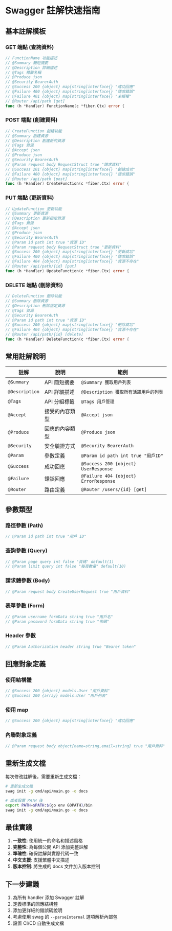 # Swagger 註解快速指南

## 基本註解模板

### GET 端點 (查詢資料)
```go
// FunctionName 功能描述
// @Summary 簡短摘要
// @Description 詳細描述
// @Tags 標籤名稱
// @Produce json
// @Security BearerAuth
// @Success 200 {object} map[string]interface{} "成功回應"
// @Failure 400 {object} map[string]interface{} "請求錯誤"
// @Failure 401 {object} map[string]interface{} "未授權"
// @Router /api/path [get]
func (h *Handler) FunctionName(c *fiber.Ctx) error {
```

### POST 端點 (創建資料)
```go
// CreateFunction 創建功能
// @Summary 創建資源
// @Description 創建新的資源
// @Tags 資源
// @Accept json
// @Produce json
// @Security BearerAuth
// @Param request body RequestStruct true "請求資料"
// @Success 201 {object} map[string]interface{} "創建成功"
// @Failure 400 {object} map[string]interface{} "請求錯誤"
// @Router /api/path [post]
func (h *Handler) CreateFunction(c *fiber.Ctx) error {
```

### PUT 端點 (更新資料)
```go
// UpdateFunction 更新功能
// @Summary 更新資源
// @Description 更新指定資源
// @Tags 資源
// @Accept json
// @Produce json
// @Security BearerAuth
// @Param id path int true "資源 ID"
// @Param request body RequestStruct true "更新資料"
// @Success 200 {object} map[string]interface{} "更新成功"
// @Failure 400 {object} map[string]interface{} "請求錯誤"
// @Failure 404 {object} map[string]interface{} "資源不存在"
// @Router /api/path/{id} [put]
func (h *Handler) UpdateFunction(c *fiber.Ctx) error {
```

### DELETE 端點 (刪除資料)
```go
// DeleteFunction 刪除功能
// @Summary 刪除資源
// @Description 刪除指定資源
// @Tags 資源
// @Security BearerAuth
// @Param id path int true "資源 ID"
// @Success 200 {object} map[string]interface{} "刪除成功"
// @Failure 404 {object} map[string]interface{} "資源不存在"
// @Router /api/path/{id} [delete]
func (h *Handler) DeleteFunction(c *fiber.Ctx) error {
```

## 常用註解說明

| 註解 | 說明 | 範例 |
|------|------|------|
| `@Summary` | API 簡短摘要 | `@Summary 獲取用戶列表` |
| `@Description` | API 詳細描述 | `@Description 獲取所有活躍用戶的列表` |
| `@Tags` | API 分組標籤 | `@Tags 用戶管理` |
| `@Accept` | 接受的內容類型 | `@Accept json` |
| `@Produce` | 回應的內容類型 | `@Produce json` |
| `@Security` | 安全驗證方式 | `@Security BearerAuth` |
| `@Param` | 參數定義 | `@Param id path int true "用戶ID"` |
| `@Success` | 成功回應 | `@Success 200 {object} UserResponse` |
| `@Failure` | 錯誤回應 | `@Failure 404 {object} ErrorResponse` |
| `@Router` | 路由定義 | `@Router /users/{id} [get]` |

## 參數類型

### 路徑參數 (Path)
```go
// @Param id path int true "用戶 ID"
```

### 查詢參數 (Query)
```go
// @Param page query int false "頁碼" default(1)
// @Param limit query int false "每頁數量" default(10)
```

### 請求體參數 (Body)
```go
// @Param request body CreateUserRequest true "用戶資料"
```

### 表單參數 (Form)
```go
// @Param username formData string true "用戶名"
// @Param password formData string true "密碼"
```

### Header 參數
```go
// @Param Authorization header string true "Bearer token"
```

## 回應對象定義

### 使用結構體
```go
// @Success 200 {object} models.User "用戶資料"
// @Success 200 {array} models.User "用戶列表"
```

### 使用 map
```go
// @Success 200 {object} map[string]interface{} "成功回應"
```

### 內聯對象定義
```go
// @Param request body object{name=string,email=string} true "用戶資料"
```

## 重新生成文檔

每次修改註解後，需要重新生成文檔：

```bash
# 重新生成文檔
swag init -g cmd/api/main.go -o docs

# 或者設置 PATH 後
export PATH=$PATH:$(go env GOPATH)/bin
swag init -g cmd/api/main.go -o docs
```

## 最佳實踐

1. **一致性**: 使用統一的命名和描述風格
2. **完整性**: 為每個公開 API 添加完整註解
3. **準確性**: 確保註解與實際代碼一致
4. **中文支援**: 支援繁體中文描述
5. **版本控制**: 將生成的 docs 文件加入版本控制

## 下一步建議

1. 為所有 handler 添加 Swagger 註解
2. 定義標準的回應結構體
3. 添加更詳細的錯誤碼說明
4. 考慮使用 swag 的 `--parseInternal` 選項解析內部包
5. 設置 CI/CD 自動生成文檔